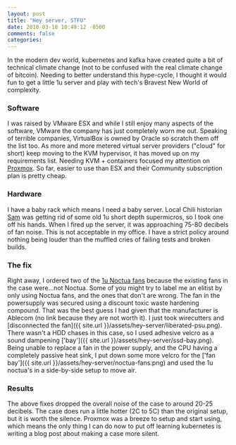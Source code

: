 ```yaml
---
layout: post
title: "Hey server, STFU"
date: 2018-03-18 10:49:12 -0500
comments: false
categories:
---
```


In the modern dev world, kubernetes and kafka have created quite a bit of technical climate change (not to be confused with the real climate change of bitcoin). Needing to better understand this hype-cycle, I thought it would fun to get a little 1u server and play with tech's Bravest New World of complexity.

### Software
I was raised by VMware ESX and while I still enjoy many aspects of the software, VMware the company has just completely worn me out. Speaking of terrible companies, VirtualBox is owned by Oracle so scratch them off the list too. As more and more metered virtual server providers ("cloud" for short) keep moving to the KVM hypervisor, it has moved up on my requirements list. Needing KVM + containers focused my attention on [Proxmox](https://www.proxmox.com/en/). So far, easier to use than ESX and their Community subscription plan is pretty cheap.  

### Hardware
I have a baby rack which means I need a baby server. Local Chili historian [Sam](https://twitter.com/snellingio) was getting rid of some old 1u short depth supermicros, so I took one off his hands.  When I fired up the server, it was approaching 75-80 decibels of fan noise. This is not acceptable in my office. I have a strict policy around nothing being louder than the muffled cries of failing tests and broken builds.  

### The fix
Right away, I ordered two of the [1u Noctua fans](https://noctua.at/en/products/fan/nf-a4x20-pwm) because the existing fans in the case were...not Noctua. Some of you might try to label me an elitist by only using Noctua fans, and the ones that don't are wrong. The fan in the powersupply was secured using a discount toxic waste hardening compound. That was the best guess I had given that the manufacturer is Ablecom (no link because they are not worth it). I just took wirecutters and [disconnected the fan]({{ site.url }}/assets/hey-server/liberated-psu.png).  
There wasn't a HDD chases in this case, so I used adhesive velcro as a sound dampening ['bay']({{ site.url }}/assets/hey-server/ssd-bay.png). Being unable to replace a fan in the power supply, and the CPU having a completely passive heat sink, I put down some more velcro for the ['fan bay']({{ site.url }}/assets/hey-server/noctua-fans.png) and used the 1u noctua's in a side-by-side setup to move air.

### Results
The above fixes dropped the overall noise of the case to around 20-25 decibels. The case does run a little hotter (2C to 5C) than the original setup, but it is worth the silence. Proxmox was a breeze to setup and start using, which means the only thing I can do now to put off learning kubernetes is writing a blog post about making a case more silent.
